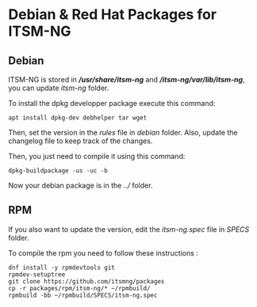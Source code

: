 # Debian & Red Hat Packages for ITSM-NG

## Debian

ITSM-NG is stored in ***/usr/share/itsm-ng*** and ***/itsm-ng/var/lib/itsm-ng***, you can update *itsm-ng* folder. 

To install the dpkg developper package execute this command:
```
apt install dpkg-dev debhelper tar wget
```

Then, set the version in the *rules* file in *debian* folder.
Also, update the changelog file to keep track of the changes.


Then, you just need to compile it using this command:
```
dpkg-buildpackage -us -uc -b
```

Now your debian package is in the *../* folder.

## RPM

If you also want to update the version, edit the *itsm-ng.spec* file in *SPECS* folder.

To compile the rpm you need to follow these instructions :

```
dnf install -y rpmdevtools git
rpmdev-setuptree
git clone https://github.com/itsmng/packages
cp -r packages/rpm/itsm-ng/* ~/rpmbuild/
rpmbuild -bb ~/rpmbuild/SPECS/itsm-ng.spec
```
